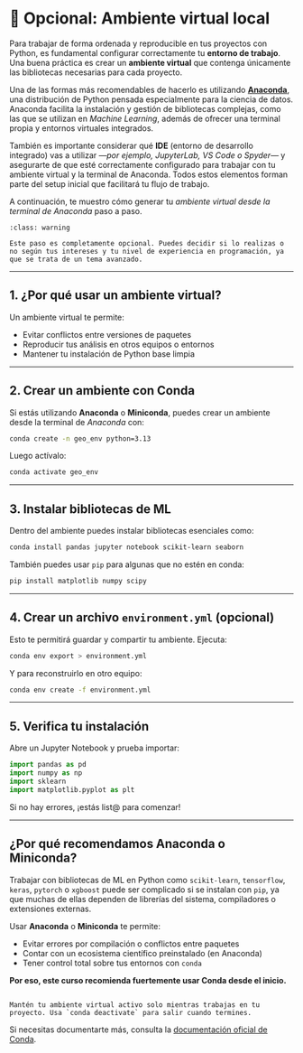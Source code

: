 # 🔹 Opcional: Ambiente virtual local

Para trabajar de forma ordenada y reproducible en tus proyectos con Python, es fundamental configurar correctamente tu **entorno de trabajo**. Una buena práctica es crear un **ambiente virtual** que contenga únicamente las bibliotecas necesarias para cada proyecto.

Una de las formas más recomendables de hacerlo es utilizando [**Anaconda**](https://www.anaconda.com/download), una distribución de Python pensada especialmente para la ciencia de datos. Anaconda facilita la instalación y gestión de bibliotecas complejas, como las que se utilizan en _Machine Learning_, además de ofrecer una terminal propia y entornos virtuales integrados.

También es importante considerar qué **IDE** (entorno de desarrollo integrado) vas a utilizar _—por ejemplo, JupyterLab, VS Code o Spyder—_ y asegurarte de que esté correctamente configurado para trabajar con tu ambiente virtual y la terminal de Anaconda. Todos estos elementos forman parte del setup inicial que facilitará tu flujo de trabajo.

A continuación, te muestro cómo generar tu _ambiente virtual desde la terminal de Anaconda_ paso a paso.

```{admonition} Opcional
:class: warning

Este paso es completamente opcional. Puedes decidir si lo realizas o no según tus intereses y tu nivel de experiencia en programación, ya que se trata de un tema avanzado.
```

---

## 1. ¿Por qué usar un ambiente virtual?

Un ambiente virtual te permite:

- Evitar conflictos entre versiones de paquetes
- Reproducir tus análisis en otros equipos o entornos
- Mantener tu instalación de Python base limpia

---

## 2. Crear un ambiente con Conda

Si estás utilizando **Anaconda** o **Miniconda**, puedes crear un ambiente desde la terminal de _Anaconda_ con:

```bash
conda create -n geo_env python=3.13
```

Luego actívalo:

```bash
conda activate geo_env
```

---

## 3. Instalar bibliotecas de ML

Dentro del ambiente puedes instalar bibliotecas esenciales como:

```bash
conda install pandas jupyter notebook scikit-learn seaborn
```

También puedes usar `pip` para algunas que no estén en conda:

```bash
pip install matplotlib numpy scipy
```

---

## 4. Crear un archivo `environment.yml` (opcional)

Esto te permitirá guardar y compartir tu ambiente. Ejecuta:

```bash
conda env export > environment.yml
```

Y para reconstruirlo en otro equipo:

```bash
conda env create -f environment.yml
```

---

## 5. Verifica tu instalación

Abre un Jupyter Notebook y prueba importar:

```python
import pandas as pd
import numpy as np
import sklearn
import matplotlib.pyplot as plt
```

Si no hay errores, ¡estás list@ para comenzar!

---

## ¿Por qué recomendamos Anaconda o Miniconda?

Trabajar con bibliotecas de ML en Python como `scikit-learn`, `tensorflow`, `keras`, `pytorch` o `xgboost` puede ser complicado si se instalan con `pip`, ya que muchas de ellas dependen de librerías del sistema, compiladores o extensiones externas.

Usar **Anaconda** o **Miniconda** te permite:

- Evitar errores por compilación o conflictos entre paquetes
- Contar con un ecosistema científico preinstalado (en Anaconda)
- Tener control total sobre tus entornos con `conda`

**Por eso, este curso recomienda fuertemente usar Conda desde el inicio.**

```{admonition} ¡Recuerda!

Mantén tu ambiente virtual activo solo mientras trabajas en tu proyecto. Usa `conda deactivate` para salir cuando termines.
```

Si necesitas documentarte más, consulta la [documentación oficial de Conda](https://docs.conda.io/projects/conda/en/latest/user-guide/tasks/manage-environments.html).
